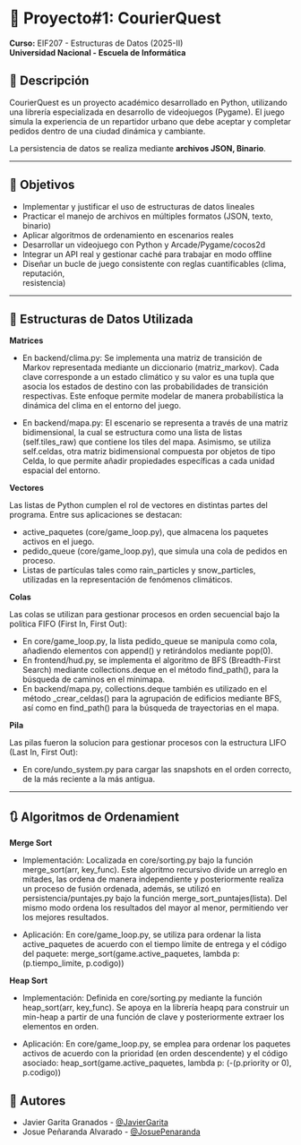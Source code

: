 # 📌 Proyecto#1: CourierQuest
**Curso:** EIF207 - Estructuras de Datos (2025-II)  
**Universidad Nacional - Escuela de Informática**

## 📖 Descripción
CourierQuest es un proyecto académico desarrollado en Python, utilizando una librería especializada en desarrollo de videojuegos (Pygame). El juego simula la experiencia de un repartidor urbano que debe aceptar y completar pedidos dentro de una ciudad dinámica y cambiante.

La persistencia de datos se realiza mediante **archivos JSON, Binario**.

---

## 🎯 Objetivos
- Implementar	y	justificar	el	uso	de	estructuras	de	datos	lineales
- Practicar	el	manejo	de	archivos	en	múltiples	formatos (JSON,	texto,	binario)
- Aplicar	algoritmos	de	ordenamiento en	escenarios	reales
- Desarrollar	un	videojuego	con	Python	y	Arcade/Pygame/cocos2d
- Integrar	un	API	real y	gestionar	caché	para	trabajar	en	modo	offline
- Diseñar	un	bucle	de	juego	consistente	con	 reglas	cuantificables	 (clima,	 reputación,	
resistencia)

---

## 🧱 Estructuras de Datos Utilizada

**Matrices**
  - En backend/clima.py: Se implementa una matriz de transición de Markov representada mediante un diccionario (matriz_markov). Cada clave corresponde a un estado climático y su valor es una tupla que asocia los estados de destino con las probabilidades de transición respectivas. Este enfoque permite modelar de manera probabilística la dinámica del clima en el entorno del juego.

  - En backend/mapa.py: El escenario se representa a través de una matriz bidimensional, la cual se estructura como una lista de listas (self.tiles_raw) que contiene los tiles del mapa. Asimismo, se   utiliza self.celdas, otra matriz bidimensional compuesta por objetos de tipo Celda, lo que permite añadir propiedades específicas a cada unidad espacial del entorno.

**Vectores**

Las listas de Python cumplen el rol de vectores en distintas partes del programa. Entre sus aplicaciones se destacan:
  - active_paquetes (core/game_loop.py), que almacena los paquetes activos en el juego.
  - pedido_queue (core/game_loop.py), que simula una cola de pedidos en proceso.
  - Listas de partículas tales como rain_particles y snow_particles, utilizadas en la representación de fenómenos climáticos.

**Colas**

Las colas se utilizan para gestionar procesos en orden secuencial bajo la política FIFO (First In, First Out):
  - En core/game_loop.py, la lista pedido_queue se manipula como cola, añadiendo elementos con append() y retirándolos mediante pop(0).
  - En frontend/hud.py, se implementa el algoritmo de BFS (Breadth-First Search) mediante collections.deque en el método find_path(), para la búsqueda de caminos en el minimapa.
  - En backend/mapa.py, collections.deque también es utilizado en el método _crear_celdas() para la agrupación de edificios mediante BFS, así como en find_path() para la búsqueda de trayectorias en el mapa.

**Pila**

Las pilas fueron la solucion para gestionar procesos con la estructura LIFO (Last In, First Out):
  - En core/undo_system.py para cargar las snapshots en el orden correcto, de la más reciente a la más antigua.

---

## 🔃 Algoritmos de Ordenamient

**Merge Sort**
- Implementación: Localizada en core/sorting.py bajo la función merge_sort(arr, key_func). Este algoritmo recursivo divide un arreglo en mitades, las ordena de manera independiente y posteriormente realiza un proceso de fusión ordenada, además, se utilizó en persistencia/puntajes.py bajo la función merge_sort_puntajes(lista). Del mismo modo ordena los resultados del mayor al menor, permitiendo ver los mejores resultados.

- Aplicación: En core/game_loop.py, se utiliza para ordenar la lista active_paquetes de acuerdo con el tiempo límite de entrega y el código del paquete:
merge_sort(game.active_paquetes, lambda p: (p.tiempo_limite, p.codigo))

**Heap Sort**
- Implementación: Definida en core/sorting.py mediante la función heap_sort(arr, key_func). Se apoya en la librería heapq para construir un min-heap a partir de una función de clave y posteriormente extraer los elementos en orden.

- Aplicación: En core/game_loop.py, se emplea para ordenar los paquetes activos de acuerdo con la prioridad (en orden descendente) y el código asociado:
heap_sort(game.active_paquetes, lambda p: (-(p.priority or 0), p.codigo))


## 👥 Autores

- Javier Garita Granados - [@JavierGarita](https://github.com/Dalony12)
- Josue Peñaranda Alvarado - [@JosuePenaranda](https://github.com/JosuePenaranda)
